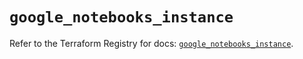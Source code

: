 # `google_notebooks_instance`

Refer to the Terraform Registry for docs: [`google_notebooks_instance`](https://registry.terraform.io/providers/hashicorp/google-beta/6.36.0/docs/resources/google_notebooks_instance).
